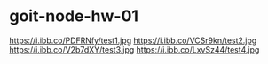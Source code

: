 # goit-node-hw-01

https://i.ibb.co/PDFRNfy/test1.jpg
https://i.ibb.co/VCSr9kn/test2.jpg
https://i.ibb.co/V2b7dXY/test3.jpg
https://i.ibb.co/LxvSz44/test4.jpg